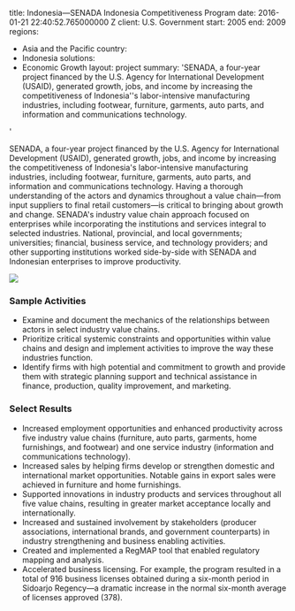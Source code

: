 
title: Indonesia—SENADA Indonesia Competitiveness Program
date: 2016-01-21 22:40:52.765000000 Z
client: U.S. Government
start: 2005
end: 2009
regions:
- Asia and the Pacific
country:
- Indonesia
solutions:
- Economic Growth
layout: project
summary: 'SENADA, a four-year project financed by the U.S. Agency for International
  Development (USAID), generated growth, jobs, and income by increasing the competitiveness
  of Indonesia''s labor-intensive manufacturing industries, including footwear, furniture,
  garments, auto parts, and information and communications technology.

'


SENADA, a four-year project financed by the U.S. Agency for International Development (USAID), generated growth, jobs, and income by increasing the competitiveness of Indonesia's labor-intensive manufacturing industries, including footwear, furniture, garments, auto parts, and information and communications technology. Having a thorough understanding of the actors and dynamics throughout a value chain—from input suppliers to final retail customers—is critical to bringing about growth and change. SENADA's industry value chain approach focused on enterprises while incorporating the institutions and services integral to selected industries. National, provincial, and local governments; universities; financial, business service, and technology providers; and other supporting institutions worked side-by-side with SENADA and Indonesian enterprises to improve productivity.

![][1]

###  Sample Activities

* Examine and document the mechanics of the relationships between actors in select industry value chains.
* Prioritize critical systemic constraints and opportunities within value chains and design and implement activities to improve the way these industries function.
* Identify firms with high potential and commitment to growth and provide them with strategic planning support and technical assistance in finance, production, quality improvement, and marketing.

###  Select Results

* Increased employment opportunities and enhanced productivity across five industry value chains (furniture, auto parts, garments, home furnishings, and footwear) and one service industry (information and communications technology).
* Increased sales by helping firms develop or strengthen domestic and international market opportunities. Notable gains in export sales were achieved in furniture and home furnishings.
* Supported innovations in industry products and services throughout all five value chains, resulting in greater market acceptance locally and internationally.
* Increased and sustained involvement by stakeholders (producer associations, international brands, and government counterparts) in industry strengthening and business enabling activities.
* Created and implemented a RegMAP tool that enabled regulatory mapping and analysis.
* Accelerated business licensing. For example, the program resulted in a total of 916 business licenses obtained during a six-month period in Sidoarjo Regency—a dramatic increase in the normal six-month average of licenses approved (378).

[1]: https://assetify-dai.com/projects/SENADA.jpg
